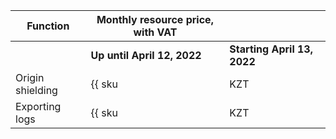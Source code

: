 | Function | Monthly resource price, with VAT | |
| --- | --- | --- |
| | **Up until April 12, 2022** | **Starting April 13, 2022** |
| Origin shielding | {{ sku|KZT|cdn.logs.shielding|string }} | ₸17 500 |
| Exporting logs | {{ sku|KZT|cdn.logs.raw|string }} | ₸25 000 |